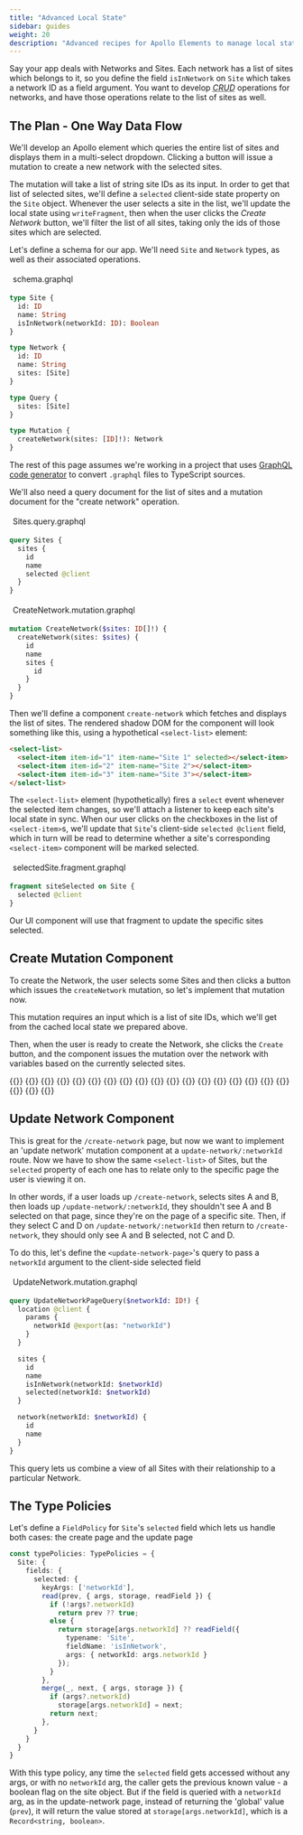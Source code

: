 ```yaml
---
title: "Advanced Local State"
sidebar: guides
weight: 20
description: "Advanced recipes for Apollo Elements to manage local state"
---
```


<style>
figure {
  margin-inline: 0;
}

figure pre {
  border-start-start-radius: 0 !important;
  border-start-end-radius: 0 !important;
}

figcaption {
  border-start-start-radius: 6px;
  border-start-end-radius: 6px;
  background-color: var(--markdown-table-row-odd-background-color);
  padding: 4px 6px;
}
</style>

Say your app deals with Networks and Sites. Each network has a list of sites which belongs to it, so you define the field `isInNetwork` on `Site` which takes a network ID as a field argument. You want to develop <dfn><abbr title="Create, Read, Update, Delete">CRUD</abbr></dfn> operations for networks, and have those operations relate to the list of sites as well.

## The Plan - One Way Data Flow

We'll develop an Apollo element which queries the entire list of sites and displays them in a multi-select dropdown. Clicking a button will issue a mutation to create a new network with the selected sites.

The mutation will take a list of string site IDs as its input. In order to get that list of selected sites, we'll define a `selected` client-side state property on the `Site` object. Whenever the user selects a site in the list, we'll update the local state using `writeFragment`, then when the user clicks the *Create Network* button, we'll filter the list of all sites, taking only the ids of those sites which are selected.

<!-- TODO: Add sequence diagram for one-way data flow:
  1. from Apollo Cache, to create-network element via AllSitesQuery
  2. from create-network element to select-item element via Property Assignment
  3. then from select-item element back to create-network element via MouseEvent
  4. then from create-network element back to Apollo Cache via writeFragment
-->

Let's define a schema for our app. We'll need `Site` and `Network` types, as well as their associated operations.

<figure>
<figcaption>schema.graphql</figcaption>

```graphql copy
type Site {
  id: ID
  name: String
  isInNetwork(networkId: ID): Boolean
}

type Network {
  id: ID
  name: String
  sites: [Site]
}

type Query {
  sites: [Site]
}

type Mutation {
  createNetwork(sites: [ID]!): Network
}
```

</figure>

<inline-notification type="tip" title="GraphQL Codegen">

The rest of this page assumes we're working in a project that uses [GraphQL code generator](https://www.graphql-code-generator.com/docs/presets/near-operation-file) to convert `.graphql` files to TypeScript sources.

</inline-notification>

We'll also need a query document for the list of sites and a mutation document for the "create network" operation.

<figure>
<figcaption>Sites.query.graphql</figcaption>

```graphql copy
query Sites {
  sites {
    id
    name
    selected @client
  }
}
```

</figure>

<figure>

<figcaption>CreateNetwork.mutation.graphql</figcaption>

```graphql copy
mutation CreateNetwork($sites: ID[]!) {
  createNetwork(sites: $sites) {
    id
    name
    sites {
      id
    }
  }
}
```

</figure>

Then we'll define a component `create-network` which fetches and displays the list of sites. The rendered shadow DOM for the component will look something like this, using a hypothetical `<select-list>` element:

```html
<select-list>
  <select-item item-id="1" item-name="Site 1" selected></select-item>
  <select-item item-id="2" item-name="Site 2"></select-item>
  <select-item item-id="3" item-name="Site 3"></select-item>
</select-list>
```

The `<select-list>` element (hypothetically) fires a `select` event whenever the selected item changes, so we'll attach a listener to keep each site's local state in sync. When our user clicks on the checkboxes in the list of `<select-item>`s, we'll update that `Site`'s client-side `selected @client` field, which in turn will be read to determine whether a site's corresponding `<select-item>` component will be marked selected.

<figure>
<figcaption>selectedSite.fragment.graphql</figcaption>

```graphql copy
fragment siteSelected on Site {
  selected @client
}
```

</figure>

Our UI component will use that fragment to update the specific sites selected.

## Create Mutation Component

To create the Network, the user selects some Sites and then clicks a button which issues the `createNetwork` mutation, so let's implement that mutation now.

This mutation requires an input which is a list of site IDs, which we'll get from the cached local state we prepared above.

Then, when the user is ready to create the Network, she clicks the `Create` button, and the component issues the mutation over the network with variables based on the currently selected sites.

<code-tabs collection="libraries" default-tab="lit">
  {{<code-tab package="html">}} {{<include final-html.html>}} {{</code-tab>}}
  {{<code-tab package="mixins">}} {{<include final-mixins.ts>}} {{</code-tab>}}
  {{<code-tab package="lit">}} {{<include final-lit.ts>}} {{</code-tab>}}
  {{<code-tab package="fast">}} {{<include final-fast.ts>}} {{</code-tab>}}
  {{<code-tab package="haunted">}} {{<include final-haunted.ts>}} {{</code-tab>}}
  {{<code-tab package="atomico">}} {{<include final-atomico.tsx>}} {{</code-tab>}}
  {{<code-tab package="hybrids">}} {{<include final-hybrids.ts>}} {{</code-tab>}}
</code-tabs>

## Update Network Component

This is great for the `/create-network` page, but now we want to implement an 'update network' mutation component at a `update-network/:networkId` route. Now we have to show the same `<select-list>` of Sites, but the `selected` property of each one has to relate only to the specific page the user is viewing it on.

In other words, if a user loads up `/create-network`, selects sites A and B, then loads up `/update-network/:networkId`, they shouldn't see A and B selected on that page, since they're on the page of a specific site. Then, if they select C and D on `/update-network/:networkId` then return to `/create-network`, they should only see A and B selected, not C and D.

To do this, let's define the `<update-network-page>`'s query to pass a `networkId` argument to the client-side selected field

<figure>
<figcaption>UpdateNetwork.mutation.graphql</figcaption>

```graphql copy
query UpdateNetworkPageQuery($networkId: ID!) {
  location @client {
    params {
      networkId @export(as: "networkId")
    }
  }

  sites {
    id
    name
    isInNetwork(networkId: $networkId)
    selected(networkId: $networkId)
  }

  network(networkId: $networkId) {
    id
    name
  }
}
```

</figure>

This query lets us combine a view of all Sites with their relationship to a particular Network.

## The Type Policies

Let's define a `FieldPolicy` for `Site`'s `selected` field which lets us handle both cases: the create page and the update page

```ts copy
const typePolicies: TypePolicies = {
  Site: {
    fields: {
      selected: {
        keyArgs: ['networkId'],
        read(prev, { args, storage, readField }) {
          if (!args?.networkId)
            return prev ?? true;
          else {
            return storage[args.networkId] ?? readField({
              typename: 'Site',
              fieldName: 'isInNetwork',
              args: { networkId: args.networkId }
            });
          }
        },
        merge(_, next, { args, storage }) {
          if (args?.networkId)
            storage[args.networkId] = next;
          return next;
        },
      }
    }
  }
}
```

With this type policy, any time the `selected` field gets accessed without any args, or with no `networkId` arg, the caller gets the previous known value - a boolean flag on the site object.
But if the field is queried with a `networkId` arg, as in the update-network page, instead of returning the 'global' value (`prev`), it will return the value stored at `storage[args.networkId]`, which is a `Record<string, boolean>`.
